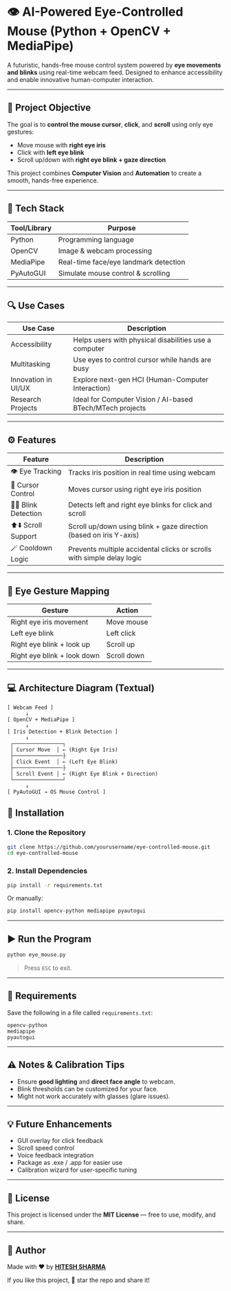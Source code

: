 # 👁️ AI-Powered Eye-Controlled Mouse (Python + OpenCV + MediaPipe)

A futuristic, hands-free mouse control system powered by **eye movements and blinks** using real-time webcam feed. Designed to enhance accessibility and enable innovative human-computer interaction.

---

## 🧠 Project Objective

The goal is to **control the mouse cursor**, **click**, and **scroll** using only eye gestures:

* Move mouse with **right eye iris**
* Click with **left eye blink**
* Scroll up/down with **right eye blink + gaze direction**

This project combines **Computer Vision** and **Automation** to create a smooth, hands-free experience.

---

## 🧰 Tech Stack

| Tool/Library | Purpose                               |
| ------------ | ------------------------------------- |
| Python       | Programming language                  |
| OpenCV       | Image & webcam processing             |
| MediaPipe    | Real-time face/eye landmark detection |
| PyAutoGUI    | Simulate mouse control & scrolling    |

---

## 🔍 Use Cases

| Use Case            | Description                                               |
| ------------------- | --------------------------------------------------------- |
| Accessibility       | Helps users with physical disabilities use a computer     |
| Multitasking        | Use eyes to control cursor while hands are busy           |
| Innovation in UI/UX | Explore next-gen HCI (Human-Computer Interaction)         |
| Research Projects   | Ideal for Computer Vision / AI-based BTech/MTech projects |

---

## ⚙️ Features

| Feature               | Description                                                            |
| --------------------- | ---------------------------------------------------------------------- |
| 👁️ Eye Tracking      | Tracks iris position in real time using webcam                         |
| 👡 Cursor Control     | Moves cursor using right eye iris position                             |
| 👨‍🧳 Blink Detection | Detects left and right eye blinks for click and scroll                 |
| ⬆️⬇️ Scroll Support   | Scroll up/down using blink + gaze direction (based on iris Y-axis)     |
| 🪄 Cooldown Logic     | Prevents multiple accidental clicks or scrolls with simple delay logic |

---

## 🔄 Eye Gesture Mapping

| Gesture                     | Action      |
| --------------------------- | ----------- |
| Right eye iris movement     | Move mouse  |
| Left eye blink              | Left click  |
| Right eye blink + look up   | Scroll up   |
| Right eye blink + look down | Scroll down |

---

## 💻 Architecture Diagram (Textual)

```
[ Webcam Feed ]
      ↓
[ OpenCV + MediaPipe ]
      ↓
[ Iris Detection + Blink Detection ]
      ↓
 ┌────────────────┐
 │ Cursor Move  │ ← (Right Eye Iris)
 ├────────────────├
 │ Click Event  │ ← (Left Eye Blink)
 ├────────────────├
 │ Scroll Event │ ← (Right Eye Blink + Direction)
 └────────────────┘
      ↓
[ PyAutoGUI → OS Mouse Control ]
```

## 📆 Installation

### 1. Clone the Repository

```bash
git clone https://github.com/yourusername/eye-controlled-mouse.git
cd eye-controlled-mouse
```

### 2. Install Dependencies

```bash
pip install -r requirements.txt
```

Or manually:

```bash
pip install opencv-python mediapipe pyautogui
```

---

## ▶️ Run the Program

```bash
python eye_mouse.py
```

> Press `ESC` to exit.

---

## 🧾 Requirements

Save the following in a file called `requirements.txt`:

```
opencv-python
mediapipe
pyautogui
```

---

## ⚠️ Notes & Calibration Tips

* Ensure **good lighting** and **direct face angle** to webcam.
* Blink thresholds can be customized for your face.
* Might not work accurately with glasses (glare issues).

---

## 💡 Future Enhancements

* GUI overlay for click feedback
* Scroll speed control
* Voice feedback integration
* Package as .exe / .app for easier use
* Calibration wizard for user-specific tuning

---

## 📜 License

This project is licensed under the **MIT License** — free to use, modify, and share.

---

## 🙌 Author

Made with ❤️ by **[HITESH SHARMA](https://github.com/HITESHSHARMA1175)**

If you like this project, 🌟 star the repo and share it!

